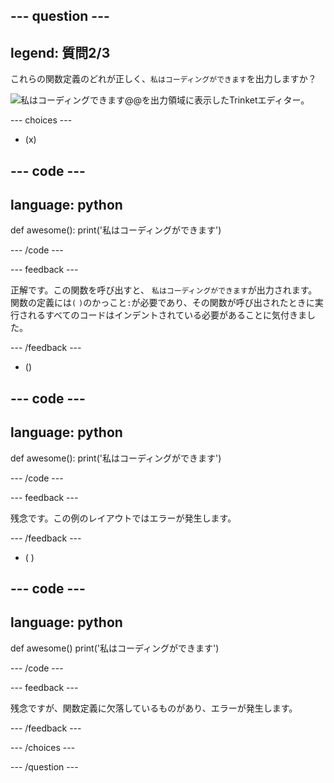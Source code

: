 
--- question ---
---
legend: 質問2/3
---

これらの関数定義のどれが正しく、`私はコーディングができます`を出力しますか？

![私はコーディングできます</code>@@を出力領域に表示したTrinketエディター。](images/quiz2.png)

--- choices ---

- (x)

--- code ---
---
language: python
---

def awesome(): print('私はコーディングができます')

--- /code ---

 --- feedback ---

正解です。この関数を呼び出すと、 `私はコーディングができます`が出力されます。 関数の定義には`(` `)`のかっこと`:`が必要であり、その関数が呼び出されたときに実行されるすべてのコードはインデントされている必要があることに気付きました。

 --- /feedback ---

- ()

--- code ---
---
language: python
---

def awesome(): print('私はコーディングができます')

--- /code ---

 --- feedback ---

 残念です。この例のレイアウトではエラーが発生します。

 --- /feedback ---

- ( )

--- code ---
---
language: python
---

def awesome() print('私はコーディングができます')

--- /code ---

 --- feedback ---

残念ですが、関数定義に欠落しているものがあり、エラーが発生します。

 --- /feedback ---

--- /choices ---

--- /question ---
